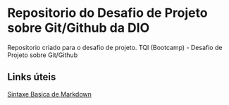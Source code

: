 # Repositorio do Desafio de Projeto sobre Git/Github da DIO
Repositorio criado para o desafio de projeto.
TQI (Bootcamp) - Desafio de Projeto sobre Git/Github


## Links úteis

[Sintaxe Basica de Markdown](https://docs.pipz.com/central-de-ajuda/learning-center/guia-basico-de-markdown#open)
